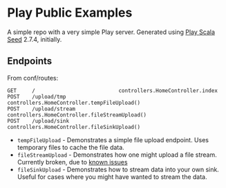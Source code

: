 # Play Public Examples

A simple repo with a very simple Play server.  Generated using [Play Scala Seed](https://github.com/playframework/play-scala-seed.g8) 2.7.4, initially.

## Endpoints

From conf/routes:
```
GET     /                           controllers.HomeController.index
POST    /upload/tmp                 controllers.HomeController.tempFileUpload()
POST    /upload/stream              controllers.HomeController.fileStreamUpload()
POST    /upload/sink              controllers.HomeController.fileSinkUpload()
```

* `tempFileUpload` - Demonstrates a simple file upload endpoint.  Uses temporary files to cache the file data.
* `fileStreamUpload` - Demonstrates how one might upload a file stream.  Currently broken, due to [known issues](https://github.com/playframework/playframework/issues/7119)
* `fileSinkUpload` - Demonstrates how to stream data into your own sink.  Useful for cases where you might have wanted to stream the data.